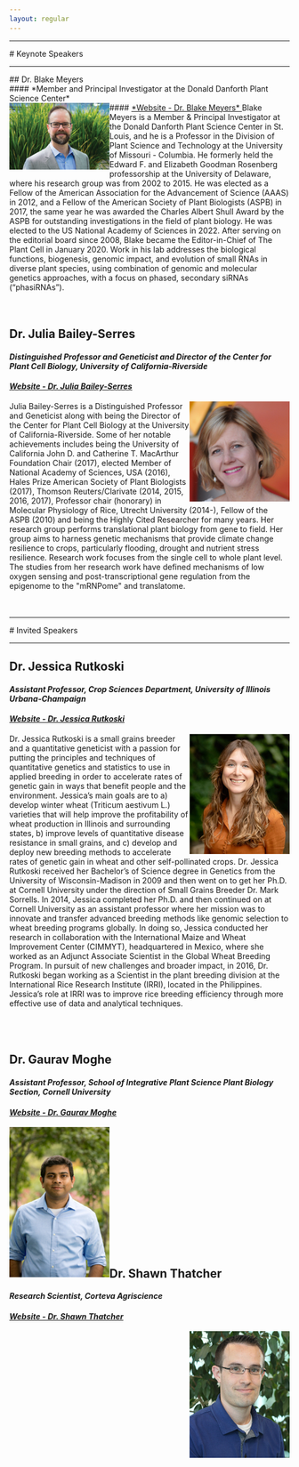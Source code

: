 ```yaml
---
layout: regular
---
```


<hr style="clear: both;" />
# Keynote Speakers
<hr style="clear: both;" />
## Dr. Blake Meyers <br/>
#### *Member and Principal Investigator at the Donald Danforth Plant Science Center* <br/>
#### <a href="https://www.danforthcenter.org/our-work/principal-investigators/blake-meyers/" target="_blank"> *Website - Dr. Blake Meyers* </a>
<img src="/img/BlakeMeyers.jpg" alt="Dr. Blake Meyers Photo" width="180px" style="float: left" /> 
Blake Meyers is a Member & Principal Investigator at the Donald Danforth Plant Science Center in St. Louis, and he is a Professor in the Division of Plant Science and Technology at the University of Missouri - Columbia. He formerly held the Edward F. and Elizabeth Goodman Rosenberg professorship at the University of Delaware, where his research group was from 2002 to 2015. He was elected as a Fellow of the American Association for the Advancement of Science (AAAS) in 2012, and a Fellow of the American Society of Plant Biologists (ASPB) in 2017, the same year he was awarded the Charles Albert Shull Award by the ASPB for outstanding investigations in the field of plant biology. He was elected to the US National Academy of Sciences in 2022. After serving on the editorial board since 2008, Blake became the Editor-in-Chief of The Plant Cell in January 2020. Work in his lab addresses the biological functions, biogenesis, genomic impact, and evolution of small RNAs in diverse plant species, using combination of genomic and molecular genetics approaches, with a focus on phased, secondary siRNAs (“phasiRNAs”).
<br/><br/><br/>

## Dr. Julia Bailey-Serres <br/>
#### *Distinguished Professor and Geneticist and Director of the Center for Plant Cell Biology, University of California-Riverside* <br/>
#### <a href="https://profiles.ucr.edu/app/home/profile/serres" target="_blank"> *Website - Dr. Julia Bailey-Serres* </a>
<img src="/img/2023_JuliaBailey-Serres.jpg" alt="Dr. Julia Bailey-Serres Photo"  width="180px" style="float: right" /> 
Julia Bailey-Serres is a Distinguished Professor and Geneticist along with being the Director of the Center for Plant Cell Biology at the University of California-Riverside. Some of her notable achievements includes being the University of California John D. and Catherine T. MacArthur Foundation Chair (2017), elected Member of National Academy of Sciences, USA (2016), Hales Prize American Society of Plant Biologists (2017), Thomson Reuters/Clarivate (2014, 2015, 2016, 2017), Professor chair (honorary) in Molecular Physiology of Rice, Utrecht University (2014-), Fellow of the ASPB (2010) and being the Highly Cited Researcher for many years. Her research group performs translational plant biology from gene to field. Her group aims to harness genetic mechanisms that provide climate change resilience to crops, particularly flooding, drought and nutrient stress resilience. Research work focuses from the single cell to whole plant level. The studies from her research work have defined mechanisms of low oxygen sensing and post-transcriptional gene regulation from the epigenome to the "mRNPome" and translatome.
<br/><br/><br/>

<hr style="clear: both;" />
# Invited Speakers
<hr style="clear: both;" />

## Dr. Jessica Rutkoski <br/>
#### *Assistant Professor, Crop Sciences Department, University of Illinois Urbana-Champaign* <br/>
#### <a href="https://smallgrains.web.illinois.edu/wp/dr-jessica-rutkoski/" target="_blank"> *Website - Dr. Jessica Rutkoski* </a>
<img src="/img/2023_JessicaRutkoski.png" alt="Dr. Jessica Rutkoski Photo"  width="180px" style="float: right" /> 
Dr. Jessica Rutkoski is a small grains breeder and a quantitative geneticist with a passion for putting the principles and techniques of quantitative genetics and statistics to use in applied breeding in order to accelerate rates of genetic gain in ways that benefit people and the environment. Jessica’s main goals are to a) develop winter wheat (Triticum aestivum L.) varieties that will help improve the profitability of wheat production in Illinois and surrounding states, b) improve levels of quantitative disease resistance in small grains, and c) develop and deploy new breeding methods to accelerate rates of genetic gain in wheat and other self-pollinated crops.
Dr. Jessica Rutkoski received her Bachelor’s of Science degree in Genetics from the University of Wisconsin-Madison in 2009 and then went on to get her Ph.D. at Cornell University under the direction of Small Grains Breeder Dr. Mark Sorrells.  In 2014, Jessica completed her Ph.D. and then continued on at Cornell University as an assistant professor where her mission was to innovate and transfer advanced breeding methods like genomic selection to wheat breeding programs globally. In doing so, Jessica conducted her research in collaboration with the International Maize and Wheat Improvement Center (CIMMYT), headquartered in Mexico, where she worked as an Adjunct Associate Scientist in the Global Wheat Breeding Program. In pursuit of new challenges and broader impact, in 2016, Dr. Rutkoski began working as a Scientist in the plant breeding division at the International Rice Research Institute (IRRI), located in the Philippines. Jessica’s role at IRRI was to improve rice breeding efficiency through more effective use of data and analytical techniques.
<br/><br/><br/><br/>

## Dr. Gaurav Moghe <br/>
#### *Assistant Professor, School of Integrative Plant Science Plant Biology Section, Cornell University* <br/>
#### <a href="https://cals.cornell.edu/gaurav-moghe" target="_blank"> *Website - Dr. Gaurav Moghe* </a>
<img src="/img/2023_GauravMoghe.jpg" alt="Dr. Gaurav Moghe Photo"  width="180px" style="float: left" />
<br/><br/><br/><br/><br/><br/><br/><br/><br/><br/><br/><br/><br/>

## Dr. Shawn Thatcher <br/>
#### *Research Scientist, Corteva Agriscience* <br/>
#### <a href="https://www.linkedin.com/in/shawn-thatcher-68745aa1/" target="_blank"> *Website - Dr. Shawn Thatcher* </a>
<img src="/img/2023_ShawnThatcher.png" alt="Dr. Shawn Thatcher Photo"  width="180px" style="float: right" />
<br/><br/><br/>
